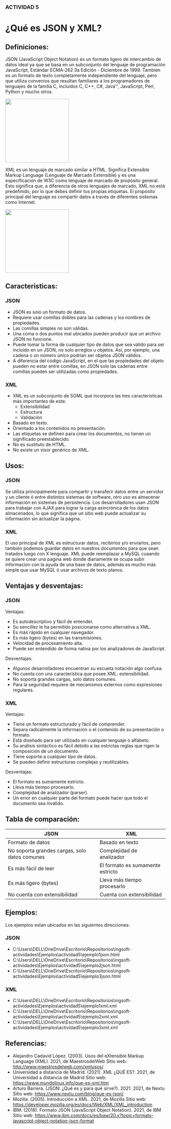 ### ACTIVIDAD 5

# ¿Qué es JSON y XML?

## Definiciones:

JSON (JavaScript Object Notation) es un formato ligero de intercambio de datos ideal ya que se basa en un subconjunto del lenguaje de programación JavaScript, Estándar ECMA-262 3a Edición - Diciembre de 1999. Tambien es un formato de texto completamente independiente del lenguaje, pero que utiliza convenios que resultan familiares a los programadores de lenguajes de la familia C, incluidos C, C++, C#, Java™, JavaScript, Perl, Python y mucho otros.

<img src="https://upload.wikimedia.org/wikipedia/commons/thumb/c/c9/JSON_vector_logo.svg/1200px-JSON_vector_logo.svg.png
" width="200" height="200" />

XML es un lenguaje de marcado similar a HTML. Significa Extensible Markup Language (Lenguaje de Marcado Extensible) y es una especificación de W3C como lenguaje de marcado de propósito general. Esto significa que, a diferencia de otros lenguajes de marcado, XML no está predefinido, por lo que debes definir tus propias etiquetas. El propósito principal del lenguaje es compartir datos a través de diferentes sistemas como Internet.

<img src="https://blog.gosocket.net/wp-content/uploads/2015/03/Collection-of-XML-documents.png" width="200" height="200" />

## Caracteristicas:

### JSON
- JSON es solo un formato de datos.
- Requiere usar comillas dobles para las cadenas y los nombres de propiedades. 
- Las comillas simples no son válidas.
- Una coma o dos puntos mal ubicados pueden producir que un archivo JSON no funcione. 
- Puede tomar la forma de cualquier tipo de datos que sea válido para ser incluido en un JSON, no solo arreglos u objetos. Así, por ejemplo, una cadena o un número único podrían ser objetos JSON válidos.
- A diferencia del código JavaScript, en el que las propiedades del objeto pueden no estar entre comillas, en JSON solo las cadenas entre comillas pueden ser utilizadas como propiedades.

### XML
- XML es un subconjunto de SGML que incorpora las tres características más importantes de este:
    - Extensibilidad
    - Estructura
    - Validación
- Basado en texto.
- Orientado a los contenidos no presentación.
- Las etiquetas se definen para crear los documentos, no tienen un significado preestablecido.
- No es sustituto de HTML.
- No existe un visor genérico de XML.

## Usos:

### JSON
Se utiliza principalmente para compartir y transferir datos entre un servidor y un cliente ó entre distintos sistemas de software, otro uso es almacenar información en sistemas de persistencia. Los desarrolladores usan JSON para trabajar con AJAX para lograr la carga asincrónica de los datos almacenados, lo que significa que un sitio web puede actualizar su información sin actualizar la página.

### XML
El uso principal de XML es estructurar datos, recibirlos y/o enviarlos, pero también podemos guardar datos en nuestros documentos para que sean tratados luego con X lenguaje. XML puede reemplazar a MySQL cuaando se quiere crear una pagina web donde diariamente se ocupa subir informacion con la ayuda de una base de datos, además es mucho más simple que usar MySQL ó usar archivos de texto planos.

## Ventajas y desventajas:

### JSON

Ventajas: 
- Es autodescriptivo y fácil de entender.
- Su sencillez le ha permitido posicionarse como alternativa a XML.
- Es más rápido en cualquier navegador.
- Es más ligero (bytes) en las transmisiones.
- Velocidad de procesamiento alta.
- Puede ser entendido de forma nativa por los analizadores de JavaScript.

Desventajas:
- Algunos desarrolladores encuentran su escueta notación algo confusa.
- No cuenta con una característica que posee XML: extensibilidad.
- No soporta grandes cargas, solo datos comunes.
- Para la seguridad requiere de mecanismos externos como expresiones regulares.

### XML

Ventajas:
- Tiene un formato estructurado y fácil de comprender.
- Separa radicalmente la información o el contenido de su presentación o formato.
- Está diseñado para ser utilizado en cualquier lenguaje o alfabeto.
- Su análisis sintáctico es fácil debido a las estrictas reglas que rigen la composición de un documento.
- Tiene soporte a cualquier tipo de datos.
- Se pueden definir estructuras complejas y reutilizables.

Desventajas:
- El formato es sumamente estricto.
- Lleva más tiempo procesarlo.
- Complejidad de analizador (parser).
- Un error en cualquier parte del formato puede hacer que todo el documento sea inválido.

## Tabla de comparación:

| JSON | XML|
| ---- | --- |
| Formato de datos | Basado en texto |
| No soporta grandes cargas, solo datos comunes | Complejidad de analizador |
| Es más fácil de leer | El formato es sumamente estricto |
| Es más ligero (bytes) | Lleva más tiempo procesarlo |
| No cuenta con extensibilidad | Cuenta con extensibilidad |

## Ejemplos:
Los ejemplos estan ubicados en las siguientes direcciones:
### JSON
- C:\Users\DELL\OneDrive\Escritorio\Repositorios\ingsoft-actividades\Ejemplos\actividad5\ejemplo1json.html
- C:\Users\DELL\OneDrive\Escritorio\Repositorios\ingsoft-actividades\Ejemplos\actividad5\ejemplo2json.html
- C:\Users\DELL\OneDrive\Escritorio\Repositorios\ingsoft-actividades\Ejemplos\actividad5\ejemplo3json.html
### XML
- C:\Users\DELL\OneDrive\Escritorio\Repositorios\ingsoft-actividades\Ejemplos\actividad5\ejemplo1xml.xml
- C:\Users\DELL\OneDrive\Escritorio\Repositorios\ingsoft-actividades\Ejemplos\actividad5\ejemplo2xml.xml
- C:\Users\DELL\OneDrive\Escritorio\Repositorios\ingsoft-actividades\Ejemplos\actividad5\ejemplo3xml.xml

## Referencias:
- Alejandro Cadavid López. (2003). Usos del eXtensible Markup Language (XML). 2021, de MaestrosdelWeb Sitio web: http://www.maestrosdelweb.com/xmlusos/
- Universidad a distancia de Madrid. (2021). XML ¿QUÉ ES?. 2021, de Universidad a distancia de Madrid Sitio web: https://www.mundolinux.info/que-es-xml.htm
- Arturo Barrera. (JSON: ¿Qué es y para qué sirve?). 2021. 2021, de Nextu Sitio web: https://www.nextu.com/blog/que-es-json/
- Mozilla. (2005). Introducción a XML. 2021, de Mozilla Sitio web: https://developer.mozilla.org/es/docs/Web/XML/XML_introduction
- IBM. (2018). Formato JSON (JavaScript Object Notation). 2021, de IBM Sitio web: https://www.ibm.com/docs/es/baw/20.x?topic=formats-javascript-object-notation-json-format


